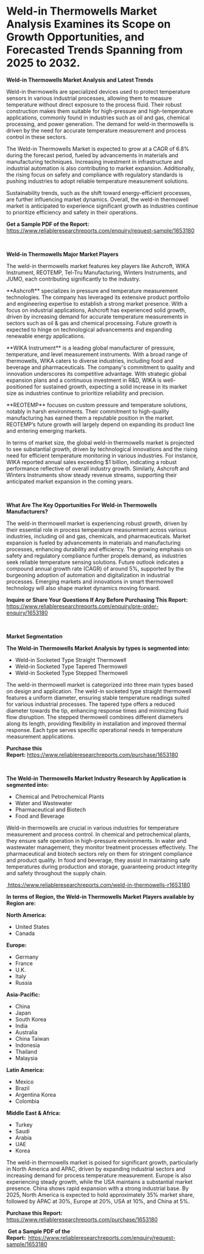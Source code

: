 <p><h1>Weld-in Thermowells Market Analysis Examines its Scope on Growth Opportunities, and Forecasted Trends Spanning from 2025 to 2032.</h1></p><p><strong>Weld-in Thermowells Market Analysis and Latest Trends</strong></p>
<p><p>Weld-in thermowells are specialized devices used to protect temperature sensors in various industrial processes, allowing them to measure temperature without direct exposure to the process fluid. Their robust construction makes them suitable for high-pressure and high-temperature applications, commonly found in industries such as oil and gas, chemical processing, and power generation. The demand for weld-in thermowells is driven by the need for accurate temperature measurement and process control in these sectors.</p><p>The Weld-in Thermowells Market is expected to grow at a CAGR of 6.8% during the forecast period, fueled by advancements in materials and manufacturing techniques. Increasing investment in infrastructure and industrial automation is also contributing to market expansion. Additionally, the rising focus on safety and compliance with regulatory standards is pushing industries to adopt reliable temperature measurement solutions. </p><p>Sustainability trends, such as the shift toward energy-efficient processes, are further influencing market dynamics. Overall, the weld-in thermowell market is anticipated to experience significant growth as industries continue to prioritize efficiency and safety in their operations.</p></p>
<p><strong>Get a Sample PDF of the Report:&nbsp;</strong> <a href="https://www.reliableresearchreports.com/enquiry/request-sample/1653180?utm_campaign=2030&utm_medium=2&utm_source=Github&utm_content=ia&utm_term=16042025&utm_id=weld-in-thermowells">https://www.reliableresearchreports.com/enquiry/request-sample/1653180</a></p>
<p>&nbsp;</p>
<p><strong>Weld-in Thermowells Major Market Players</strong></p>
<p><p>The weld-in thermowells market features key players like Ashcroft, WIKA Instrument, REOTEMP, Tel-Tru Manufacturing, Winters Instruments, and JUMO, each contributing significantly to the industry.</p><p>**Ashcroft** specializes in pressure and temperature measurement technologies. The company has leveraged its extensive product portfolio and engineering expertise to establish a strong market presence. With a focus on industrial applications, Ashcroft has experienced solid growth, driven by increasing demand for accurate temperature measurements in sectors such as oil & gas and chemical processing. Future growth is expected to hinge on technological advancements and expanding renewable energy applications.</p><p>**WIKA Instrument** is a leading global manufacturer of pressure, temperature, and level measurement instruments. With a broad range of thermowells, WIKA caters to diverse industries, including food and beverage and pharmaceuticals. The company's commitment to quality and innovation underscores its competitive advantage. With strategic global expansion plans and a continuous investment in R&D, WIKA is well-positioned for sustained growth, expecting a solid increase in its market size as industries continue to prioritize reliability and precision.</p><p>**REOTEMP** focuses on custom pressure and temperature solutions, notably in harsh environments. Their commitment to high-quality manufacturing has earned them a reputable position in the market. REOTEMP’s future growth will largely depend on expanding its product line and entering emerging markets.</p><p>In terms of market size, the global weld-in thermowells market is projected to see substantial growth, driven by technological innovations and the rising need for efficient temperature monitoring in various industries. For instance, WIKA reported annual sales exceeding $1 billion, indicating a robust performance reflective of overall industry growth. Similarly, Ashcroft and Winters Instruments show steady revenue streams, supporting their anticipated market expansion in the coming years.</p></p>
<p>&nbsp;</p>
<p><strong>What Are The Key Opportunities For Weld-in Thermowells Manufacturers?</strong></p>
<p><p>The weld-in thermowell market is experiencing robust growth, driven by their essential role in process temperature measurement across various industries, including oil and gas, chemicals, and pharmaceuticals. Market expansion is fueled by advancements in materials and manufacturing processes, enhancing durability and efficiency. The growing emphasis on safety and regulatory compliance further propels demand, as industries seek reliable temperature sensing solutions. Future outlook indicates a compound annual growth rate (CAGR) of around 5%, supported by the burgeoning adoption of automation and digitalization in industrial processes. Emerging markets and innovations in smart thermowell technology will also shape market dynamics moving forward.</p></p>
<p><strong>Inquire or Share Your Questions If Any Before Purchasing This Report:</strong> <a href="https://www.reliableresearchreports.com/enquiry/pre-order-enquiry/1653180?utm_campaign=2030&utm_medium=2&utm_source=Github&utm_content=ia&utm_term=16042025&utm_id=weld-in-thermowells">https://www.reliableresearchreports.com/enquiry/pre-order-enquiry/1653180</a></p>
<p>&nbsp;</p>
<p><strong>Market Segmentation</strong></p>
<p><strong>The Weld-in Thermowells Market Analysis by types is segmented into:</strong></p>
<p><ul><li>Weld-in Socketed Type Straight Thermowell</li><li>Weld-in Socketed Type Tapered Thermowell</li><li>Weld-in Socketed Type Stepped Thermowell</li></ul></p>
<p><p>The weld-in thermowell market is categorized into three main types based on design and application. The weld-in socketed type straight thermowell features a uniform diameter, ensuring stable temperature readings suited for various industrial processes. The tapered type offers a reduced diameter towards the tip, enhancing response times and minimizing fluid flow disruption. The stepped thermowell combines different diameters along its length, providing flexibility in installation and improved thermal response. Each type serves specific operational needs in temperature measurement applications.</p></p>
<p><strong>Purchase this Report:&nbsp;</strong><a href="https://www.reliableresearchreports.com/purchase/1653180?utm_campaign=2030&utm_medium=2&utm_source=Github&utm_content=ia&utm_term=16042025&utm_id=weld-in-thermowells">https://www.reliableresearchreports.com/purchase/1653180</a></p>
<p>&nbsp;</p>
<p><strong>The Weld-in Thermowells Market Industry Research by Application is segmented into:</strong></p>
<p><ul><li>Chemical and Petrochemical Plants</li><li>Water and Wastewater</li><li>Pharmaceutical and Biotech</li><li>Food and Beverage</li></ul></p>
<p><p>Weld-in thermowells are crucial in various industries for temperature measurement and process control. In chemical and petrochemical plants, they ensure safe operation in high-pressure environments. In water and wastewater management, they monitor treatment processes effectively. The pharmaceutical and biotech sectors rely on them for stringent compliance and product quality. In food and beverage, they assist in maintaining safe temperatures during production and storage, guaranteeing product integrity and safety throughout the supply chain.</p></p>
<p><a href="https://www.reliableresearchreports.com/weld-in-thermowells-r1653180?utm_campaign=2030&utm_medium=2&utm_source=Github&utm_content=ia&utm_term=16042025&utm_id=weld-in-thermowells">&nbsp;https://www.reliableresearchreports.com/weld-in-thermowells-r1653180</a></p>
<p><strong>In terms of Region, the Weld-in Thermowells Market Players available by Region are:</strong></p>
<p>
    <p> <strong> North America: </strong>
        <ul>
            <li>United States</li>
            <li>Canada</li>
        </ul>
        </p> 
    <p> <strong> Europe: </strong>
        <ul>
            <li>Germany</li>
            <li>France</li>
            <li>U.K.</li>
            <li>Italy</li>
            <li>Russia</li>
        </ul>
        </p> 
    <p> <strong> Asia-Pacific: </strong>
        <ul>
            <li>China</li>
            <li>Japan</li>
            <li>South Korea</li>
            <li>India</li>
            <li>Australia</li>
            <li>China Taiwan</li>
            <li>Indonesia</li>
            <li>Thailand</li>
            <li>Malaysia</li>
        </ul>
        </p> 
    <p> <strong> Latin America: </strong>
        <ul>
            <li>Mexico</li>
            <li>Brazil</li>
            <li>Argentina Korea</li>
            <li>Colombia</li>
        </ul>
        </p> 
    <p> <strong> Middle East & Africa: </strong>
        <ul>
            <li>Turkey</li>
            <li>Saudi</li>
            <li>Arabia</li>
            <li>UAE</li>
            <li>Korea</li>
        </ul>
    </p>
    </p>
<p><p>The weld-in thermowells market is poised for significant growth, particularly in North America and APAC, driven by expanding industrial sectors and increasing demand for process temperature measurement. Europe is also experiencing steady growth, while the USA maintains a substantial market presence. China shows rapid expansion with a strong industrial base. By 2025, North America is expected to hold approximately 35% market share, followed by APAC at 30%, Europe at 20%, USA at 10%, and China at 5%.</p></p>
<p><strong>Purchase this Report: </strong><a href="https://www.reliableresearchreports.com/purchase/1653180?utm_campaign=2030&utm_medium=2&utm_source=Github&utm_content=ia&utm_term=16042025&utm_id=weld-in-thermowells">https://www.reliableresearchreports.com/purchase/1653180</a></p>
<p>&nbsp;<strong>Get a Sample PDF of the Report:&nbsp;&nbsp;</strong><a href="https://www.reliableresearchreports.com/enquiry/request-sample/1653180?utm_campaign=2030&utm_medium=2&utm_source=Github&utm_content=ia&utm_term=16042025&utm_id=weld-in-thermowells">https://www.reliableresearchreports.com/enquiry/request-sample/1653180</a></p>
<p><strong></strong></p>
<p><p></p><p></p><p></p></p>